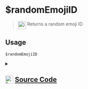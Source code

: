 # $randomEmojiID
> <img align="top" src="https://upload.wikimedia.org/wikipedia/commons/thumb/e/e4/Infobox_info_icon.svg/160px-Infobox_info_icon.svg.png?20150409153300" alt="image" width="25" height="auto"> Returns a random emoji ID
## Usage
```
$randomEmojiID
```
<details>
<summary>
    
## <img align="top" src="https://cdn4.iconfinder.com/data/icons/iconsimple-logotypes/512/github-512.png" alt="image" width="25" height="auto">  [Source Code](https://github.com/tryforge/ForgeScript-V2/blob/main/src/native/randomEmojiID.ts)
    
</summary>
    
```ts
import { NativeFunction, Return } from "../structures"

export default new NativeFunction({
    name: "$randomEmojiID",
    version: "1.0.3",
    description: "Returns a random emoji ID",
    unwrap: false,
    execute(ctx) {
        return this.success(ctx.client.emojis.cache.randomKey())
    },
})

```
    
</details>